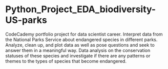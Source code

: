 # Python_Project_EDA_biodiversity-US-parks
CodeCademy portfolio project for data scientist career. 
Interpret data from the National Parks Service about endangered species in different parks. 
Analyze, clean up, and plot data as well as pose questions and seek to answer them in a meaningful way. 
Data analysis on the conservation statuses of these species and investigate if there are any patterns or themes to the types of species that become endangered.
